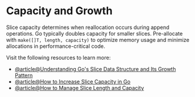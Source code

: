 # Capacity and Growth

Slice capacity determines when reallocation occurs during append operations. Go typically doubles capacity for smaller slices. Pre-allocate with `make([]T, length, capacity)` to optimize memory usage and minimize allocations in performance-critical code.

Visit the following resources to learn more:

- [@article@Understanding Go's Slice Data Structure and Its Growth Pattern](https://medium.com/@arjun.devb25/understanding-gos-slice-data-structure-and-its-growth-pattern-48fe6dd914b4)
- [@article@How to Increase Slice Capacity in Go](https://thekoreanguy.medium.com/how-does-the-capacity-change-when-you-append-to-a-slice-in-go-46289dad4730)
- [@article@How to Manage Slice Length and Capacity](https://labex.io/tutorials/go-how-to-manage-slice-length-and-capacity-418932)